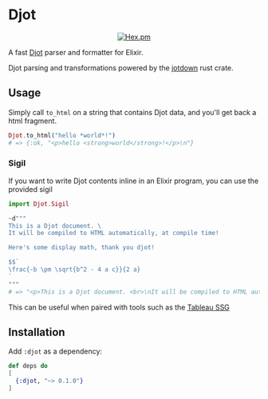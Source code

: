 # Djot

<div align=center>

[![Hex.pm](https://img.shields.io/hexpm/v/djot?style=for-the-badge&color=%23714a94)](https://hex.pm/packages/djot)

</div>

A fast [Djot](https://djot.net) parser and formatter for Elixir.

Djot parsing and transformations powered by the [jotdown](https://crates.io/crates/jotdown) rust crate.

## Usage

Simply call `to_html` on a string that contains Djot data, and you'll get back a html fragment.

```elixir
Djot.to_html("hello *world*!")
# => {:ok, "<p>hello <strong>world</strong>!</p>\n"}
```

### Sigil

If you want to write Djot contents inline in an Elixir program, you can use the provided sigil

```elixir
import Djot.Sigil

~d"""
This is a Djot document. \
It will be compiled to HTML automatically, at compile time!

Here's some display math, thank you djot!

$$`
\frac{-b \pm \sqrt{b^2 - 4 a c}}{2 a}
`
"""
# => "<p>This is a Djot document. <br>\nIt will be compiled to HTML automatically, at compile time!</p>\n<p><span class=\"math display\">\\[\n\\frac{-b \\pm \\sqrt{b^2 - 4 a c}}{2 a}\n\\]</span></p>\n"
```

This can be useful when paired with tools such as the [Tableau SSG](https://github.com/elixir-tools/tableau)

## Installation

Add `:djot` as a dependency:

```elixir
def deps do
[
  {:djot, "~> 0.1.0"}
]
```
